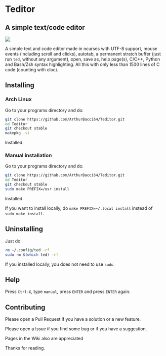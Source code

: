 # Teditor
## A simple text/code editor

<image src="teditor.gif">

A simple text and code editor made in ncurses with UTF-8 support,
mouse events (including scroll and clicks), autotab, a permanent
stratch buffer (just run `ted`, without any argument), open,
save as, help page(s), C/C++, Python and Bash/Zsh syntax highlighting.
All this with only less than 1500 lines of C code
(counting with cloc).

## Installing

### Arch Linux

Go to your programs directory and do:

```sh
git clone https://github.com/ArthurBacci64/Teditor.git
cd Teditor
git checkout stable
makepkg -si
```

Installed.

### Manual installation

Go to your programs directory and do: 

```sh
git clone https://github.com/ArthurBacci64/Teditor.git
cd Teditor
git checkout stable
sudo make PREFIX=/usr install
```

Installed.

If you want to install locally, do `make PREFIX=~/.local install` instead of `sudo make install`.

## Uninstalling

Just do:

```sh
rm ~/.config/ted -rf
sudo rm $(which ted) -rf
```

If you installed locally, you does not need to use `sudo`.

## Help

Press `Ctrl-G`, type `manual`, press `ENTER` and press `ENTER` again.

## Contributing

Please open a Pull Request if you have a solution or a new feature.

Please open a Issue if you find some bug or if you have a suggestion.

Pages in the Wiki also are appreciated

Thanks for reading.
